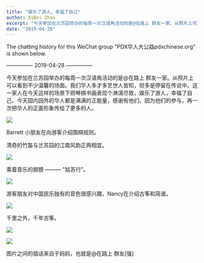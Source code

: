 ```yaml
---
title: "娱乐了游人，幸福了自己"
author: XiBei Zhao
excerpt: "今天参加在兰苏园举办的每周一次汉语角活动的是@在路上 群友一家。从照片上可以看到不少温馨的场面。我们华人多才多艺世人皆知，但多是停留在传说中。这一家人在今天这样的场景下把琴棋书画表现个淋漓尽致，娱乐了游人，幸福了自己。"
date: "2019-04-28"
---
```


The chatting history for this WeChat group "PDX华人大公益pdxchinese.org" is shown below.

—————  2019-04-28  —————

今天参加在兰苏园举办的每周一次汉语角活动的是@在路上 群友一家。从照片上可以看到不少温馨的场面。我们华人多才多艺世人皆知，但多是停留在传说中。这一家人在今天这样的场景下把琴棋书画表现个淋漓尽致，娱乐了游人，幸福了自己。今天园内园外的华人都是满满的正能量，感谢有他们，因为他们的参与，再一次把华人的正面形象传给了更多的人。

![](https://res.cloudinary.com/dhngj18do/image/upload/f_auto,q_auto/v1/images/6994521a71a86db5a03b1223772eda24)

Barrett 小朋友在向游客介绍围棋规则。

清奇的竹笛与兰苏园的江南风韵正两相宜。

![](https://res.cloudinary.com/dhngj18do/image/upload/f_auto,q_auto/v1/images/4aa396501465a9e06c267676f8d2db84)

乘着音乐的翅膀 ——— "姑苏行”。

![](https://res.cloudinary.com/dhngj18do/image/upload/f_auto,q_auto/v1/images/75f3a8630a45e979861d3ca13e67927e)

游客朋友对中国民乐独有的音色很感兴趣，Nancy在介绍古筝和简谱。

![](https://res.cloudinary.com/dhngj18do/image/upload/f_auto,q_auto/v1/images/05f32a32eabcbbda684215ba0e8715bd)

千里之外，千年古筝。

![](https://res.cloudinary.com/dhngj18do/image/upload/f_auto,q_auto/v1/images/2a06024640942cd6bae99cd15561b8d6)

![](https://res.cloudinary.com/dhngj18do/image/upload/f_auto,q_auto/v1/images/0ce476587175466695e5f80998c1ae45)

图片之间的插话来自于妈妈，也就是@在路上 群友[强]
